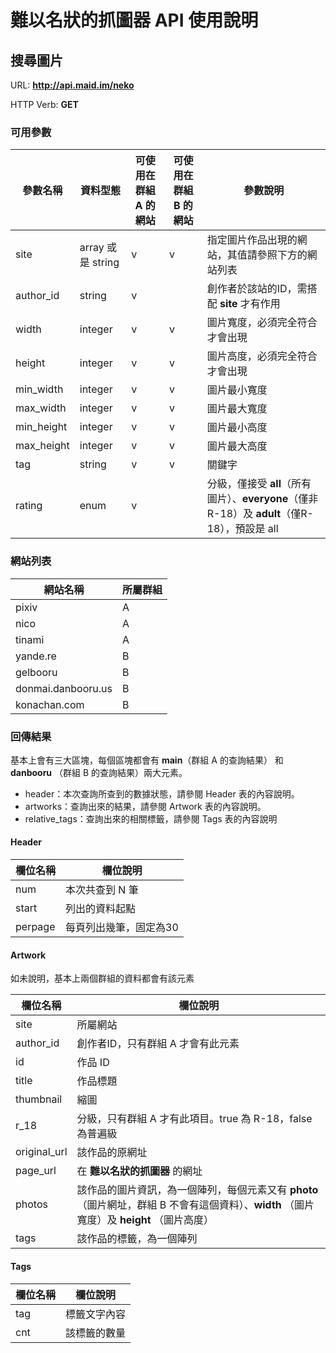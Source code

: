 
# 難以名狀的抓圖器 API 使用說明

## 搜尋圖片

URL: __http://api.maid.im/neko__

HTTP Verb: __GET__

### 可用參數

| 參數名稱 | 資料型態 | 可使用在群組 A 的網站 | 可使用在群組 B 的網站 | 參數說明 |
|----------|----------|-----|----|-----|
|  site  |  array 或是 string |v  |  v | 指定圖片作品出現的網站，其值請參照下方的網站列表|
| author_id|string|v||創作者於該站的ID，需搭配 **site** 才有作用|
| width| integer|v | v|圖片寬度，必須完全符合才會出現|
|height|integer|v|v|圖片高度，必須完全符合才會出現|
|min_width|integer|v|v|圖片最小寬度|
|max_width|integer|v|v|圖片最大寬度|
|min_height|integer|v|v|圖片最小高度|
|max_height|integer|v|v|圖片最大高度|
|tag|string|v|v|關鍵字|
|rating|enum|v||分級，僅接受 **all**（所有圖片）、**everyone**（僅非R-18）及 **adult**（僅R-18），預設是 all|

### 網站列表

| 網站名稱  | 所屬群組 |
|----------|----------|
|  pixiv |  A  |
| nico | A | 
|tinami | A|
|yande.re|B|
|gelbooru|B|
|donmai.danbooru.us|B|
|konachan.com|B|

### 回傳結果
基本上會有三大區塊，每個區塊都會有 **main**（群組 A 的查詢結果） 和 **danbooru** （群組 B 的查詢結果）兩大元素。
* header：本次查詢所查到的數據狀態，請參閱 Header 表的內容說明。
* artworks：查詢出來的結果，請參閱 Artwork 表的內容說明。
* relative_tags：查詢出來的相關標籤，請參閱 Tags 表的內容說明

#### Header
|欄位名稱|欄位說明|
|-----|-----|
|num|本次共查到 N 筆|
|start|列出的資料起點|
|perpage|每頁列出幾筆，固定為30|

#### Artwork
如未說明，基本上兩個群組的資料都會有該元素

|欄位名稱|欄位說明|
|-----|-----|
|site|所屬網站|
|author_id|創作者ID，只有群組 A 才會有此元素|
|id|作品 ID|
|title|作品標題|
|thumbnail|縮圖|
|r_18|分級，只有群組 A 才有此項目。true 為 R-18，false 為普遍級|
|original_url|該作品的原網址|
|page_url|在 **難以名狀的抓圖器** 的網址|
|photos|該作品的圖片資訊，為一個陣列，每個元素又有 **photo** （圖片網址，群組 B 不會有這個資料）、**width** （圖片寬度）及 **height** （圖片高度） |
|tags|該作品的標籤，為一個陣列|

#### Tags 
|欄位名稱|欄位說明|
|-----|-----|
|tag|標籤文字內容|
|cnt|該標籤的數量|
